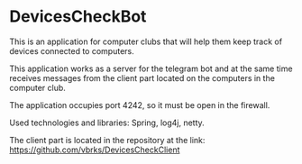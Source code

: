 # DevicesCheckBot

This is an application for computer clubs that will help them keep track of devices connected to computers.

This application works as a server for the telegram bot and at the same time receives messages from the client part located on the computers in the computer club.

The application occupies port 4242, so it must be open in the firewall.

Used technologies and libraries: Spring, log4j, netty.

The client part is located in the repository at the link: https://github.com/vbrks/DevicesCheckClient
